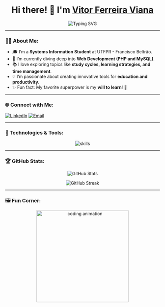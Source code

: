 <h1 align="center">Hi there! 👋 I'm <a href="https://github.com/VitorFerreiraCode">Vitor Ferreira Viana</a></h1>

<p align="center">
  <img src="https://readme-typing-svg.demolab.com?font=Fira+Code&weight=500&size=24&pause=1000&color=38BDF8&center=true&vCenter=true&width=435&lines=Systems+Information+Student;" alt="Typing SVG" />
</p>

---

### 🙋‍♂️ About Me:
- 🎓 I’m a **Systems Information Student** at UTFPR - Francisco Beltrão.
- 🌱 I’m currently diving deep into **Web Development (PHP and MySQL)**.
- 📚 I love exploring topics like **study cycles, learning strategies, and time management**.
- 💡 I’m passionate about creating innovative tools for **education and productivity**.
- ✨ Fun fact: My favorite superpower is my **will to learn**! 🚀

---

### 🌐 Connect with Me:
[![LinkedIn](https://img.shields.io/badge/LinkedIn-0A66C2?style=for-the-badge&logo=linkedin&logoColor=white)](https://linkedin.com/in/vitorferreiracode)
[![Email](https://img.shields.io/badge/Email-D14836?style=for-the-badge&logo=gmail&logoColor=white)](mailto:vitorferreiraviana@alunos.utfpr.edu.br)

---

### 🔧 Technologies & Tools:
<p align="center">
  <img src="https://skillicons.dev/icons?i=js,html,css,php,nodejs,mysql,github,figma" alt="skills">
</p>

---

### 🏆 GitHub Stats:
<p align="center">
  <img src="https://github-readme-stats.vercel.app/api?username=VitorFerreiraCode&show_icons=true&theme=radical&hide_border=true" alt="GitHub Stats" />
</p>

<p align="center">
  <img src="https://github-readme-streak-stats.herokuapp.com?user=VitorFerreiraCode&theme=radical&hide_border=true&date_format=M%20j%5B%2C%20Y%5D" alt="GitHub Streak" />
</p>

---

### 🖼️ Fun Corner:
<p align="center">
  <img src="https://raw.githubusercontent.com/VitorFerreiraCode/VitorFerreiraCode/main/assets/coding.svg" alt="coding animation" width="300" />
</p>

